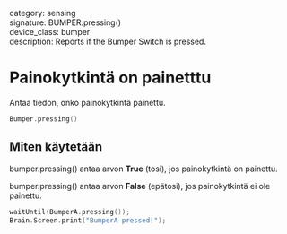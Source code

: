 category: sensing  
signature: BUMPER.pressing()  
device_class: bumper  
description: Reports if the Bumper Switch is pressed.

# Painokytkintä on painetttu
 
Antaa tiedon, onko painokytkintä painettu.

```cpp
Bumper.pressing()
```

## Miten käytetään

bumper.pressing() antaa arvon **True** (tosi), jos painokytkintä on painettu.

bumper.pressing() antaa arvon **False** (epätosi), jos painokytkintä ei ole painettu.

```cpp
waitUntil(BumperA.pressing());
Brain.Screen.print("BumperA pressed!");
```
<advanced>
</advanced>